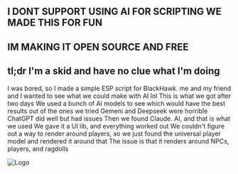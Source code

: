 ## I DONT SUPPORT USING AI FOR SCRIPTING WE MADE THIS FOR FUN
## IM MAKING IT OPEN SOURCE AND FREE
## tl;dr I'm a skid and have no clue what I'm doing


I was bored, so I made a simple ESP script for BlackHawk.
me and my friend and I wanted to see what we could make with AI lol
This is what we got after two days 
We used a bunch of AI models to see which would have the best results
out of the ones we tried 
Gemeni and Deepseek were horrible
ChatGPT did well but had issues
Then we found Claude. AI, and that is what we used 
We gave it a UI lib, and everything worked out
We couldn't figure out a way to render around players, so we just found the universal player model and rendered it around that
The issue is that it renders around NPCs, players, and ragdolls

![Logo](https://i.imgur.com/PnlYWPQ.png)

